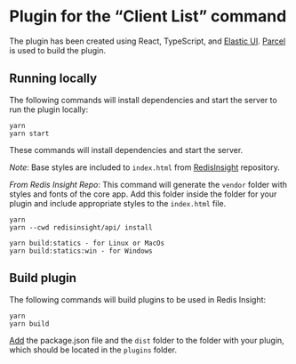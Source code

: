 # Plugin for the “Client List” command

The plugin has been created using React, TypeScript, and [Elastic UI](https://elastic.github.io/eui/#/).
[Parcel](https://parceljs.org/) is used to build the plugin.

## Running locally

The following commands will install dependencies and start the server to run the plugin locally:

```
yarn
yarn start
```

These commands will install dependencies and start the server.

_Note_: Base styles are included to `index.html`
from [RedisInsight](https://github.com/RedisInsight/RedisInsight) repository.

_From Redis Insight Repo_:
This command will generate the `vendor` folder with styles and fonts of the core app. Add this folder
inside the folder for your plugin and include appropriate styles to the `index.html` file.

```
yarn
yarn --cwd redisinsight/api/ install

yarn build:statics - for Linux or MacOs
yarn build:statics:win - for Windows
```

## Build plugin

The following commands will build plugins to be used in Redis Insight:

```
yarn
yarn build
```

[Add](https://github.com/RedisInsight/RedisInsight/blob/main/docs/plugins/installation.md) the package.json file and the
`dist` folder to the folder with your plugin, which should be located in the `plugins` folder.
